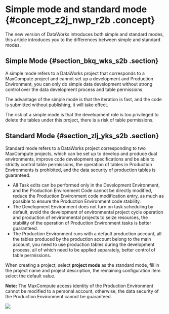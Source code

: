# Simple mode and standard mode {#concept_z2j_nwp_r2b .concept}

The new version of DataWorks introduces both simple and standard modes, this article introduces you to the differences between simple and standard modes.

## Simple Mode {#section_bkq_wks_s2b .section}

A simple mode refers to a DataWorks project that corresponds to a MaxCompute project and cannot set up a development and Production Environment, you can only do simple data development without strong control over the data development process and table permissions.

The advantage of the simple mode is that the iteration is fast, and the code is submitted without publishing, it will take effect.

The risk of a simple mode is that the development role is too privileged to delete the tables under this project, there is a risk of table permissions.

## Standard Mode {#section_zlj_yks_s2b .section}

Standard mode refers to a DataWorks project corresponding to two MaxCompute projects, which can be set up to develop and produce dual environments, improve code development specifications and be able to strictly control table permissions, the operation of tables in Production Environments is prohibited, and the data security of production tables is guaranteed.

-   All Task edits can be performed only in the Development Environment, and the Production Environment Code cannot be directly modified, reduce the Production Environment code modification entry, as much as possible to ensure the Production Environment code stability.
-   The Development Environment does not turn on task scheduling by default, avoid the development of environmental project cycle operation and production of environmental projects to seize resources, the stability of the operation of Production Environment tasks is better guaranteed.
-   The Production Environment runs with a default production account, all the tables produced by the production account belong to the main account, you need to use production tables during the development process, all of which need to be applied separately, better control of table permissions.

When creating a project, select **project mode** as the standard mode, fill in the project name and project description, the remaining configuration item select the default value.

**Note:** The MaxCompute access identity of the Production Environment cannot be modified to a personal account, otherwise, the data security of the Production Environment cannot be guaranteed.

![](http://static-aliyun-doc.oss-cn-hangzhou.aliyuncs.com/assets/img/16418/15542614189027_en-US.png)

